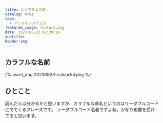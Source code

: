 ```yaml
---
title: カラフルな名前
catalog: true
tags:
  - アニマルシステムズ
featured_image: feature.png
date: 2023-08-23 08:20:14
subtitle:
header-img:
---
```



## カラフルな名前

{% asset_img 20230823-colourful.png %}


## ひとこと
読んだ人は分かるかと思いますが、カラフルな命名というのはリーダブルコードにでてくるフレーズです。
リーダブルコード名著ですよね。かなり影響を受けてると思います。
